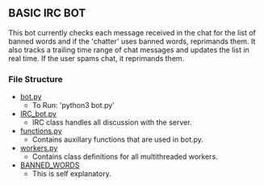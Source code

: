 ## BASIC IRC BOT

This bot currently checks each message received in the chat for the list of banned words and if the 'chatter' uses banned words, reprimands them. It also tracks a trailing time range of chat messages and updates the list in real time. If the user spams chat, it reprimands them.


### File Structure
* [bot.py](./bot.py)
  * To Run: 'python3 bot.py'
* [IRC_bot.py](./IRC_bot.py)
  * IRC class handles all discussion with the server.
* [functions.py](./functions.py)
  * Contains auxillary functions that are used in bot.py.
* [workers.py](./workers.py)
  * Contains class definitions for all multithreaded workers.
* [BANNED_WORDS](./BANNED_WORDS)
  * This is self explanatory.
